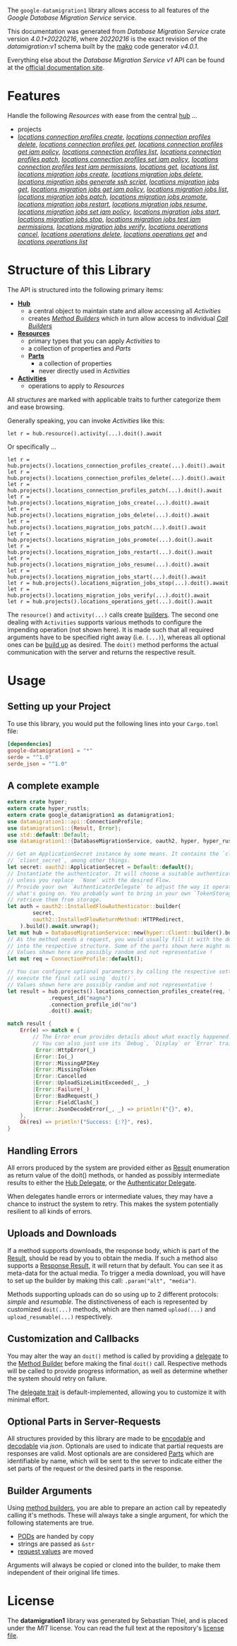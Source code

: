 <!---
DO NOT EDIT !
This file was generated automatically from 'src/generator/templates/api/README.md.mako'
DO NOT EDIT !
-->
The `google-datamigration1` library allows access to all features of the *Google Database Migration Service* service.

This documentation was generated from *Database Migration Service* crate version *4.0.1+20220216*, where *20220216* is the exact revision of the *datamigration:v1* schema built by the [mako](http://www.makotemplates.org/) code generator *v4.0.1*.

Everything else about the *Database Migration Service* *v1* API can be found at the
[official documentation site](https://cloud.google.com/database-migration/).
# Features

Handle the following *Resources* with ease from the central [hub](https://docs.rs/google-datamigration1/4.0.1+20220216/google_datamigration1/DatabaseMigrationService) ... 

* projects
 * [*locations connection profiles create*](https://docs.rs/google-datamigration1/4.0.1+20220216/google_datamigration1/api::ProjectLocationConnectionProfileCreateCall), [*locations connection profiles delete*](https://docs.rs/google-datamigration1/4.0.1+20220216/google_datamigration1/api::ProjectLocationConnectionProfileDeleteCall), [*locations connection profiles get*](https://docs.rs/google-datamigration1/4.0.1+20220216/google_datamigration1/api::ProjectLocationConnectionProfileGetCall), [*locations connection profiles get iam policy*](https://docs.rs/google-datamigration1/4.0.1+20220216/google_datamigration1/api::ProjectLocationConnectionProfileGetIamPolicyCall), [*locations connection profiles list*](https://docs.rs/google-datamigration1/4.0.1+20220216/google_datamigration1/api::ProjectLocationConnectionProfileListCall), [*locations connection profiles patch*](https://docs.rs/google-datamigration1/4.0.1+20220216/google_datamigration1/api::ProjectLocationConnectionProfilePatchCall), [*locations connection profiles set iam policy*](https://docs.rs/google-datamigration1/4.0.1+20220216/google_datamigration1/api::ProjectLocationConnectionProfileSetIamPolicyCall), [*locations connection profiles test iam permissions*](https://docs.rs/google-datamigration1/4.0.1+20220216/google_datamigration1/api::ProjectLocationConnectionProfileTestIamPermissionCall), [*locations get*](https://docs.rs/google-datamigration1/4.0.1+20220216/google_datamigration1/api::ProjectLocationGetCall), [*locations list*](https://docs.rs/google-datamigration1/4.0.1+20220216/google_datamigration1/api::ProjectLocationListCall), [*locations migration jobs create*](https://docs.rs/google-datamigration1/4.0.1+20220216/google_datamigration1/api::ProjectLocationMigrationJobCreateCall), [*locations migration jobs delete*](https://docs.rs/google-datamigration1/4.0.1+20220216/google_datamigration1/api::ProjectLocationMigrationJobDeleteCall), [*locations migration jobs generate ssh script*](https://docs.rs/google-datamigration1/4.0.1+20220216/google_datamigration1/api::ProjectLocationMigrationJobGenerateSshScriptCall), [*locations migration jobs get*](https://docs.rs/google-datamigration1/4.0.1+20220216/google_datamigration1/api::ProjectLocationMigrationJobGetCall), [*locations migration jobs get iam policy*](https://docs.rs/google-datamigration1/4.0.1+20220216/google_datamigration1/api::ProjectLocationMigrationJobGetIamPolicyCall), [*locations migration jobs list*](https://docs.rs/google-datamigration1/4.0.1+20220216/google_datamigration1/api::ProjectLocationMigrationJobListCall), [*locations migration jobs patch*](https://docs.rs/google-datamigration1/4.0.1+20220216/google_datamigration1/api::ProjectLocationMigrationJobPatchCall), [*locations migration jobs promote*](https://docs.rs/google-datamigration1/4.0.1+20220216/google_datamigration1/api::ProjectLocationMigrationJobPromoteCall), [*locations migration jobs restart*](https://docs.rs/google-datamigration1/4.0.1+20220216/google_datamigration1/api::ProjectLocationMigrationJobRestartCall), [*locations migration jobs resume*](https://docs.rs/google-datamigration1/4.0.1+20220216/google_datamigration1/api::ProjectLocationMigrationJobResumeCall), [*locations migration jobs set iam policy*](https://docs.rs/google-datamigration1/4.0.1+20220216/google_datamigration1/api::ProjectLocationMigrationJobSetIamPolicyCall), [*locations migration jobs start*](https://docs.rs/google-datamigration1/4.0.1+20220216/google_datamigration1/api::ProjectLocationMigrationJobStartCall), [*locations migration jobs stop*](https://docs.rs/google-datamigration1/4.0.1+20220216/google_datamigration1/api::ProjectLocationMigrationJobStopCall), [*locations migration jobs test iam permissions*](https://docs.rs/google-datamigration1/4.0.1+20220216/google_datamigration1/api::ProjectLocationMigrationJobTestIamPermissionCall), [*locations migration jobs verify*](https://docs.rs/google-datamigration1/4.0.1+20220216/google_datamigration1/api::ProjectLocationMigrationJobVerifyCall), [*locations operations cancel*](https://docs.rs/google-datamigration1/4.0.1+20220216/google_datamigration1/api::ProjectLocationOperationCancelCall), [*locations operations delete*](https://docs.rs/google-datamigration1/4.0.1+20220216/google_datamigration1/api::ProjectLocationOperationDeleteCall), [*locations operations get*](https://docs.rs/google-datamigration1/4.0.1+20220216/google_datamigration1/api::ProjectLocationOperationGetCall) and [*locations operations list*](https://docs.rs/google-datamigration1/4.0.1+20220216/google_datamigration1/api::ProjectLocationOperationListCall)




# Structure of this Library

The API is structured into the following primary items:

* **[Hub](https://docs.rs/google-datamigration1/4.0.1+20220216/google_datamigration1/DatabaseMigrationService)**
    * a central object to maintain state and allow accessing all *Activities*
    * creates [*Method Builders*](https://docs.rs/google-datamigration1/4.0.1+20220216/google_datamigration1/client::MethodsBuilder) which in turn
      allow access to individual [*Call Builders*](https://docs.rs/google-datamigration1/4.0.1+20220216/google_datamigration1/client::CallBuilder)
* **[Resources](https://docs.rs/google-datamigration1/4.0.1+20220216/google_datamigration1/client::Resource)**
    * primary types that you can apply *Activities* to
    * a collection of properties and *Parts*
    * **[Parts](https://docs.rs/google-datamigration1/4.0.1+20220216/google_datamigration1/client::Part)**
        * a collection of properties
        * never directly used in *Activities*
* **[Activities](https://docs.rs/google-datamigration1/4.0.1+20220216/google_datamigration1/client::CallBuilder)**
    * operations to apply to *Resources*

All *structures* are marked with applicable traits to further categorize them and ease browsing.

Generally speaking, you can invoke *Activities* like this:

```Rust,ignore
let r = hub.resource().activity(...).doit().await
```

Or specifically ...

```ignore
let r = hub.projects().locations_connection_profiles_create(...).doit().await
let r = hub.projects().locations_connection_profiles_delete(...).doit().await
let r = hub.projects().locations_connection_profiles_patch(...).doit().await
let r = hub.projects().locations_migration_jobs_create(...).doit().await
let r = hub.projects().locations_migration_jobs_delete(...).doit().await
let r = hub.projects().locations_migration_jobs_patch(...).doit().await
let r = hub.projects().locations_migration_jobs_promote(...).doit().await
let r = hub.projects().locations_migration_jobs_restart(...).doit().await
let r = hub.projects().locations_migration_jobs_resume(...).doit().await
let r = hub.projects().locations_migration_jobs_start(...).doit().await
let r = hub.projects().locations_migration_jobs_stop(...).doit().await
let r = hub.projects().locations_migration_jobs_verify(...).doit().await
let r = hub.projects().locations_operations_get(...).doit().await
```

The `resource()` and `activity(...)` calls create [builders][builder-pattern]. The second one dealing with `Activities` 
supports various methods to configure the impending operation (not shown here). It is made such that all required arguments have to be 
specified right away (i.e. `(...)`), whereas all optional ones can be [build up][builder-pattern] as desired.
The `doit()` method performs the actual communication with the server and returns the respective result.

# Usage

## Setting up your Project

To use this library, you would put the following lines into your `Cargo.toml` file:

```toml
[dependencies]
google-datamigration1 = "*"
serde = "^1.0"
serde_json = "^1.0"
```

## A complete example

```Rust
extern crate hyper;
extern crate hyper_rustls;
extern crate google_datamigration1 as datamigration1;
use datamigration1::api::ConnectionProfile;
use datamigration1::{Result, Error};
use std::default::Default;
use datamigration1::{DatabaseMigrationService, oauth2, hyper, hyper_rustls};

// Get an ApplicationSecret instance by some means. It contains the `client_id` and 
// `client_secret`, among other things.
let secret: oauth2::ApplicationSecret = Default::default();
// Instantiate the authenticator. It will choose a suitable authentication flow for you, 
// unless you replace  `None` with the desired Flow.
// Provide your own `AuthenticatorDelegate` to adjust the way it operates and get feedback about 
// what's going on. You probably want to bring in your own `TokenStorage` to persist tokens and
// retrieve them from storage.
let auth = oauth2::InstalledFlowAuthenticator::builder(
        secret,
        oauth2::InstalledFlowReturnMethod::HTTPRedirect,
    ).build().await.unwrap();
let mut hub = DatabaseMigrationService::new(hyper::Client::builder().build(hyper_rustls::HttpsConnectorBuilder::new().with_native_roots().https_or_http().enable_http1().enable_http2().build()), auth);
// As the method needs a request, you would usually fill it with the desired information
// into the respective structure. Some of the parts shown here might not be applicable !
// Values shown here are possibly random and not representative !
let mut req = ConnectionProfile::default();

// You can configure optional parameters by calling the respective setters at will, and
// execute the final call using `doit()`.
// Values shown here are possibly random and not representative !
let result = hub.projects().locations_connection_profiles_create(req, "parent")
             .request_id("magna")
             .connection_profile_id("no")
             .doit().await;

match result {
    Err(e) => match e {
        // The Error enum provides details about what exactly happened.
        // You can also just use its `Debug`, `Display` or `Error` traits
         Error::HttpError(_)
        |Error::Io(_)
        |Error::MissingAPIKey
        |Error::MissingToken
        |Error::Cancelled
        |Error::UploadSizeLimitExceeded(_, _)
        |Error::Failure(_)
        |Error::BadRequest(_)
        |Error::FieldClash(_)
        |Error::JsonDecodeError(_, _) => println!("{}", e),
    },
    Ok(res) => println!("Success: {:?}", res),
}

```
## Handling Errors

All errors produced by the system are provided either as [Result](https://docs.rs/google-datamigration1/4.0.1+20220216/google_datamigration1/client::Result) enumeration as return value of
the doit() methods, or handed as possibly intermediate results to either the 
[Hub Delegate](https://docs.rs/google-datamigration1/4.0.1+20220216/google_datamigration1/client::Delegate), or the [Authenticator Delegate](https://docs.rs/yup-oauth2/*/yup_oauth2/trait.AuthenticatorDelegate.html).

When delegates handle errors or intermediate values, they may have a chance to instruct the system to retry. This 
makes the system potentially resilient to all kinds of errors.

## Uploads and Downloads
If a method supports downloads, the response body, which is part of the [Result](https://docs.rs/google-datamigration1/4.0.1+20220216/google_datamigration1/client::Result), should be
read by you to obtain the media.
If such a method also supports a [Response Result](https://docs.rs/google-datamigration1/4.0.1+20220216/google_datamigration1/client::ResponseResult), it will return that by default.
You can see it as meta-data for the actual media. To trigger a media download, you will have to set up the builder by making
this call: `.param("alt", "media")`.

Methods supporting uploads can do so using up to 2 different protocols: 
*simple* and *resumable*. The distinctiveness of each is represented by customized 
`doit(...)` methods, which are then named `upload(...)` and `upload_resumable(...)` respectively.

## Customization and Callbacks

You may alter the way an `doit()` method is called by providing a [delegate](https://docs.rs/google-datamigration1/4.0.1+20220216/google_datamigration1/client::Delegate) to the 
[Method Builder](https://docs.rs/google-datamigration1/4.0.1+20220216/google_datamigration1/client::CallBuilder) before making the final `doit()` call. 
Respective methods will be called to provide progress information, as well as determine whether the system should 
retry on failure.

The [delegate trait](https://docs.rs/google-datamigration1/4.0.1+20220216/google_datamigration1/client::Delegate) is default-implemented, allowing you to customize it with minimal effort.

## Optional Parts in Server-Requests

All structures provided by this library are made to be [encodable](https://docs.rs/google-datamigration1/4.0.1+20220216/google_datamigration1/client::RequestValue) and 
[decodable](https://docs.rs/google-datamigration1/4.0.1+20220216/google_datamigration1/client::ResponseResult) via *json*. Optionals are used to indicate that partial requests are responses 
are valid.
Most optionals are are considered [Parts](https://docs.rs/google-datamigration1/4.0.1+20220216/google_datamigration1/client::Part) which are identifiable by name, which will be sent to 
the server to indicate either the set parts of the request or the desired parts in the response.

## Builder Arguments

Using [method builders](https://docs.rs/google-datamigration1/4.0.1+20220216/google_datamigration1/client::CallBuilder), you are able to prepare an action call by repeatedly calling it's methods.
These will always take a single argument, for which the following statements are true.

* [PODs][wiki-pod] are handed by copy
* strings are passed as `&str`
* [request values](https://docs.rs/google-datamigration1/4.0.1+20220216/google_datamigration1/client::RequestValue) are moved

Arguments will always be copied or cloned into the builder, to make them independent of their original life times.

[wiki-pod]: http://en.wikipedia.org/wiki/Plain_old_data_structure
[builder-pattern]: http://en.wikipedia.org/wiki/Builder_pattern
[google-go-api]: https://github.com/google/google-api-go-client

# License
The **datamigration1** library was generated by Sebastian Thiel, and is placed 
under the *MIT* license.
You can read the full text at the repository's [license file][repo-license].

[repo-license]: https://github.com/Byron/google-apis-rsblob/main/LICENSE.md

